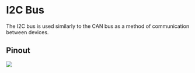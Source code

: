 # I2C Bus

The I2C bus is used similarly to the CAN bus as a method of communication between devices.&#x20;

## Pinout

![](https://2589213514-files.gitbook.io/\~/files/v0/b/gitbook-legacy-files/o/assets%2F-MExMcfIoRUxbuzl5fYY%2F-MFBfI1NSr7OKBoxIn\_U%2F-MFBv5DPYnjqPGpMoe97%2FPinout.svg?alt=media\&token=b07e9b45-f071-4e7b-a568-8a82587ae520)
